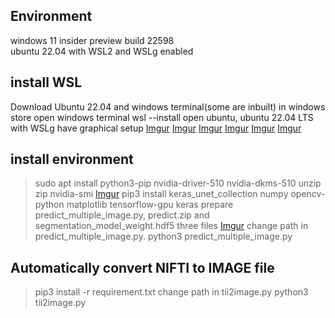 
## Environment
windows 11 insider preview build 22598<br>
ubuntu 22.04 with WSL2 and WSLg enabled

## install WSL
Download Ubuntu 22.04 and windows terminal(some are inbuilt) in windows store
open windows terminal
wsl --install
open ubuntu, ubuntu 22.04 LTS with WSLg have graphical setup
[Imgur](https://i.imgur.com/CLSfoHE.png)
[Imgur](https://i.imgur.com/jEDm2rt.png)
[Imgur](https://i.imgur.com/AtunTSC.png)
[Imgur](https://i.imgur.com/Vp0n0GO.png)
[Imgur](https://i.imgur.com/cUmou9t.png)
[Imgur](https://i.imgur.com/AE14hNH.png)

## install environment
>sudo apt install python3-pip nvidia-driver-510 nvidia-dkms-510 unzip zip
>nvidia-smi
[Imgur](https://i.imgur.com/urIU9Ty.png)
>pip3 install keras_unet_collection numpy opencv-python matplotlib tensorflow-gpu keras
prepare predict_multiple_image.py, predict.zip and segmentation_model_weight.hdf5 three files
[Imgur](https://i.imgur.com/1WMige0.png)
change path in predict_multiple_image.py.
>python3 predict_multiple_image.py

## Automatically convert NIFTI to IMAGE file
>pip3 install -r requirement.txt
change path in tii2image.py
>python3 tii2image.py
